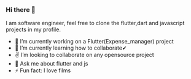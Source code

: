 ### Hi there 👋

I am software engineer, feel free to clone the flutter,dart and javascript projects in my profile.  

- 🔭 I’m currently working on a Flutter(Expense_manager) project
- 🌱 I’m currently learning how to collaborate✔
- ✌ I’m looking to collaborate on any opensource project
- 💬 Ask me about flutter and js
- ⚡ Fun fact: I love films

<!--
**petermusembi69/petermusembi69** is a ✨ _special_ ✨ repository because its `README.md` (this file) appears on your GitHub profile.


-->
